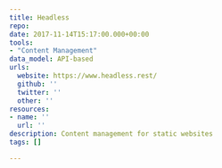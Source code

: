 ```yaml
---
title: Headless
repo: 
date: 2017-11-14T15:17:00.000+00:00
tools:
- "Content Management"
data_model: API-based
urls:
  website: https://www.headless.rest/
  github: ''
  twitter: ''
  other: ''
resources:
- name: ''
  url: ''
description: Content management for static websites
tags: []

---
```

